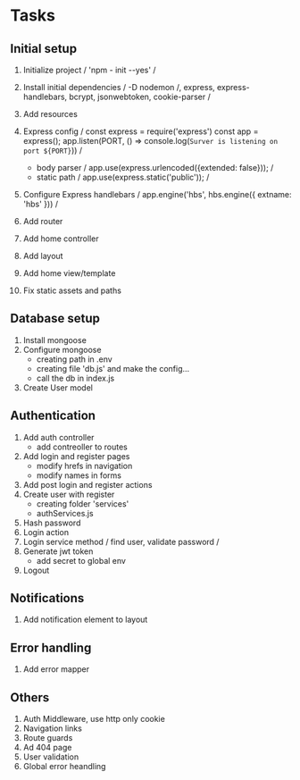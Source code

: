 # Tasks

## Initial setup

1. Initialize project / 'npm - init --yes' /
2. Install initial dependencies / -D nodemon /, express, express-handlebars, bcrypt, jsonwebtoken, cookie-parser /
3. Add resources
4. Express config / 
const express = require('express') 
const app = express();
app.listen(PORT, () => console.log(`Surver is listening on port ${PORT}`)) /

    * body parser / app.use(express.urlencoded({extended: false})); /
    * static path / app.use(express.static('public')); /

5. Configure Express handlebars / 
app.engine('hbs', hbs.engine({
    extname: 'hbs'
})) /

6. Add router   
7. Add home controller
8. Add layout
9. Add home view/template
10. Fix static assets and paths

## Database setup

1. Install mongoose
2. Configure mongoose
    * creating path in .env
    * creating file 'db.js' and make the config...
    * call the db in index.js
3. Create User model

## Authentication

1. Add auth controller
    * add contreoller to routes
2. Add login and register pages
    * modify hrefs in navigation
    * modify names in forms
3. Add post login and register actions
4. Create user with register
    * creating folder 'services'
    * authServices.js
5. Hash password
6. Login action
7. Login service method / find user, validate password /
8. Generate jwt token
    * add secret to global env
9. Logout



## Notifications

1. Add notification element to layout

## Error handling

1. Add error mapper

## Others

1. Auth Middleware, use http only cookie
2. Navigation links
3. Route guards
4. Ad 404 page
5. User validation
6. Global error heandling